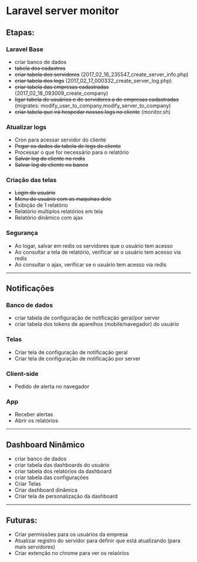 # Laravel server monitor

## Etapas:
### Laravel Base
- criar banco de dados
- ~~tabela dos cadastros~~
- ~~criar tabela dos servidores~~ (2017_02_16_235547_create_server_info.php)
- ~~criar tabela dos logs~~ (2017_02_17_000332_create_server_log.php)
- ~~criar tabela das empresas cadastradas~~ (2017_02_18_093009_create_company)
- ~~ligar tabela de usuários e de servidores a de empresas cadastradas~~ (migrates: modify_user_to_company,modify_server_to_company)
- ~~criar tabela que irá hospedar nossos logs no cliente~~ (monitor.sh)
### Atualizar logs
- Cron para acessar servidor do cliente
- ~~Pegar os dados da tabela de logs do cliente~~
- Processar o que for necessário para o relatório
- ~~Salvar log do cliente no redis~~
- ~~Salvar log do cliente no banco~~
### Criação das telas
- ~~Login do usuário~~
- ~~Menu do usuário com as maquinas dele~~
- Exibição de 1 relatório
- Relatório multiplos relatórios em tela
- Relatório dinâmico com ajax
### Segurança
- Ao logar, salvar em redis os servidores que o usuário tem acesso
- Ao consultar a tela de relatório, verificar se o usuário tem acesso via redis
- Ao consultar o ajax, verificar se o usuário tem acesso via redis


-----

## Notificações
### Banco de dados
- criar tabela de configuração de notificação geral/por server
- criar tabela dos tokens de aparelhos (mobile/navegador) do usuário
### Telas
- Criar tela de configuração de notificação geral
- Criar tela de configuração de notificação por server
### Client-side
- Pedido de alerta no navegador
### App
- Receber alertas
- Abrir os relatórios


-----

## Dashboard Ninâmico
- criar banco de dados
- criar tabela das dashboards do usuário
- criar tabela dos relatórios da dashboard
- criar tabela das configurações
- Criar Telas
- Criar dashboard dinâmica
- Criar tela de personalização da dashboard


-----
## Futuras:
- Criar permissões para os usuários da empresa
- Atualizar registro do servidor para definir que está atualizando (para mais servidores)
- Criar extenção no chrome para ver os relaórios


